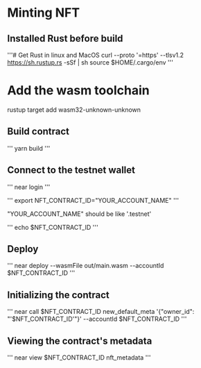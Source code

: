 # Minting NFT

## Installed Rust before build
'''# Get Rust in linux and MacOS
curl --proto '=https' --tlsv1.2 https://sh.rustup.rs -sSf | sh
source $HOME/.cargo/env
'''

# Add the wasm toolchain
rustup target add wasm32-unknown-unknown

## Build contract
'''
yarn build
'''

## Connect to the testnet wallet
'''
near login
'''

'''
export NFT_CONTRACT_ID="YOUR_ACCOUNT_NAME"
'''

"YOUR_ACCOUNT_NAME" should be like '.testnet'

'''
echo $NFT_CONTRACT_ID
'''

## Deploy

'''
near deploy --wasmFile out/main.wasm --accountId $NFT_CONTRACT_ID
'''

## Initializing the contract
'''
near call $NFT_CONTRACT_ID new_default_meta '{"owner_id": "'$NFT_CONTRACT_ID'"}' --accountId $NFT_CONTRACT_ID
'''

## Viewing the contract's metadata
'''
near view $NFT_CONTRACT_ID nft_metadata
'''
